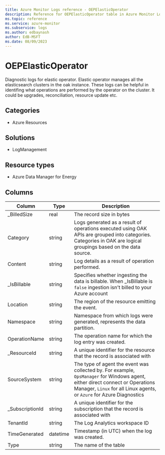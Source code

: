 ```yaml
---
title: Azure Monitor Logs reference - OEPElasticOperator
description: Reference for OEPElasticOperator table in Azure Monitor Logs.
ms.topic: reference
ms.service: azure-monitor
ms.subservice: logs
ms.author: edbaynash
author: EdB-MSFT
ms.date: 08/09/2023
---
```


# OEPElasticOperator

Diagnostic logs for elastic operator. Elastic operator manages all the elasticsearch clusters in the oak instance. These logs can be helpful in identifing what operations are performed by the operator on the cluster. It could be upgrades, reconciliation, resource update etc.

## Categories

- Azure Resources
## Solutions

- LogManagement
## Resource types

- Azure Data Manager for Energy




## Columns

| Column | Type | Description |
|---|---|---|
| _BilledSize | real | The record size in bytes |
| Category | string | Logs generated as a result of operations executed using OAK APIs are grouped into categories. Categories in OAK are logical groupings based on the data source. |
| Content | string | Log details as a result of operation performed. |
| _IsBillable | string | Specifies whether ingesting the data is billable. When _IsBillable is `false` ingestion isn't billed to your Azure account |
| Location | string | The region of the resource emitting the event. |
| Namespace | string | Namespace from which logs were generated, represents the data partition. |
| OperationName | string | The operation name for which the log entry was created. |
| _ResourceId | string | A unique identifier for the resource that the record is associated with |
| SourceSystem | string | The type of agent the event was collected by. For example, `OpsManager` for Windows agent, either direct connect or Operations Manager, `Linux` for all Linux agents, or `Azure` for Azure Diagnostics |
| _SubscriptionId | string | A unique identifier for the subscription that the record is associated with |
| TenantId | string | The Log Analytics workspace ID |
| TimeGenerated | datetime | Timestamp (in UTC) when the log was created. |
| Type | string | The name of the table |
